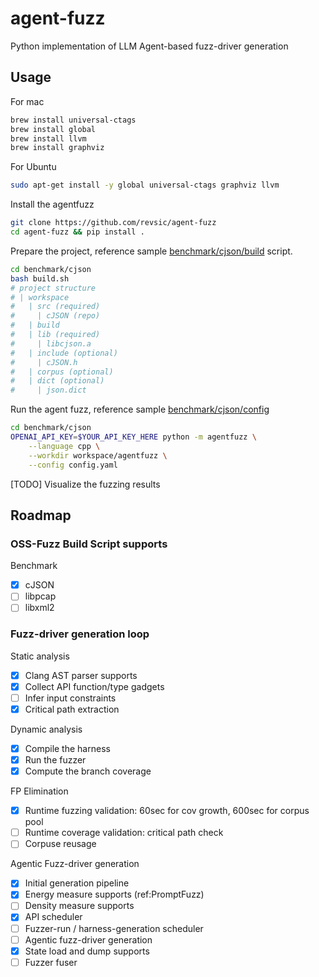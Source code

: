 # agent-fuzz
Python implementation of LLM Agent-based fuzz-driver generation 

## Usage

For mac
```bash
brew install universal-ctags
brew install global
brew install llvm
brew install graphviz
```

For Ubuntu
```bash
sudo apt-get install -y global universal-ctags graphviz llvm
```

Install the agentfuzz
```bash
git clone https://github.com/revsic/agent-fuzz
cd agent-fuzz && pip install .
```

Prepare the project, reference sample [benchmark/cjson/build](./benchmark/cjson/build.sh) script.
```bash
cd benchmark/cjson
bash build.sh
# project structure
# | workspace
#   | src (required)
#     | cJSON (repo)
#   | build
#   | lib (required)
#     | libcjson.a
#   | include (optional)
#     | cJSON.h
#   | corpus (optional)
#   | dict (optional)
#     | json.dict
```

Run the agent fuzz, reference sample [benchmark/cjson/config](./benchmark/cjson/config.yaml)
```bash
cd benchmark/cjson
OPENAI_API_KEY=$YOUR_API_KEY_HERE python -m agentfuzz \
    --language cpp \
    --workdir workspace/agentfuzz \
    --config config.yaml
```

[TODO] Visualize the fuzzing results

## Roadmap

### OSS-Fuzz Build Script supports

Benchmark

- [x] cJSON
- [ ] libpcap
- [ ] libxml2

### Fuzz-driver generation loop

Static analysis

- [x] Clang AST parser supports
- [x] Collect API function/type gadgets
- [ ] Infer input constraints 
- [x] Critical path extraction

Dynamic analysis

- [x] Compile the harness
- [x] Run the fuzzer
- [x] Compute the branch coverage

FP Elimination
- [x] Runtime fuzzing validation: 60sec for cov growth, 600sec for corpus pool
- [ ] Runtime coverage validation: critical path check
- [ ] Corpuse reusage

Agentic Fuzz-driver generation

- [x] Initial generation pipeline
- [x] Energy measure supports (ref:PromptFuzz)
- [ ] Density measure supports
- [x] API scheduler
- [ ] Fuzzer-run / harness-generation scheduler
- [ ] Agentic fuzz-driver generation
- [x] State load and dump supports
- [ ] Fuzzer fuser
